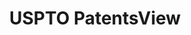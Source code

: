 ---
bigquery: https://console.cloud.google.com/bigquery?p=patents-public-data&d=patentsview&page=dataset
citation: Attribution should be given to PatentsView for use, distribution, or derivative
  works.
code: https://github.com/CSSIP-AIR/PatentsView-Code-Snippets/
contributors: USPTO
cost: None
description: 'PatentsView includes US patent data including raw data (summaries, applications,
  pregrant applications), disambugations of inventors and assignees, and inventor
  gender estimates.  Also foreign priority data, # of figures and sheets, and government
  interest statements.'
documentation: https://patentsview.org/query/builder-faqs
last_edit: 04/10/2022, 13:49:36
location: https://patentsview.org/
maintained_by: USPTO
record_creation_timestamp: 12/2/2020 17:20:46
schema_fields:
- disamb_inventor_id_20200929
- rawassignee_id
- dependent
- disamb_assignee_id_20190312
- disamb_inventor_id_20201229
- abstract
- main_group
- _371_date
- _102_date
- disamb_assignee_id_20200929
- country
- text
- disamb_inventor_id_20190312
- gi_statement
- num_figures
- name
- disamb_inventor_id_20180528
- withdrawn
- category_id
- assignee_id
- date
- term_disclaimer
- disamb_assignee_id_20191231
- ipc_version_indicator
- designation
- mainclass_id
- patent_id
- classification_data_source
- filename
- latlong
- level_one
- subgroup
- num_claims
- publication_number
- kind
- name_last
- title
- lawyer_id
- deceased
- rawinventor_id
- doc_type
- county_fips
- group_id
- application_id
- organization
- classification_level
- uuid
- disamb_assignee_id_20191008
- action_date
- state_fips
- classification_value
- disamb_inventor_id_20171003
- city
- relkind
- disamb_inventor_id_20170307
- inventor_id
- disamb_assignee_id_20200630
- disamb_inventor_id_20170808
- state
- citation_id
- subsection_id
- organization_id
- symbol_position
- group
- doctype
- sequence
- classification_status
- county
- subgroup_id
- level_two
- disamb_inventor_id_20190820
- latitude
- length
- attribution_status
- disamb_inventor_id_20191231
- disamb_assignee_id_20190820
- f102_date
- disamb_assignee_id_20181127
- num
- rawlocation_id
- variety
- disamb_inventor_id_20200331
- term_grant
- location_id
- level_three
- field_id
- id
- country_transformed
- disamb_inventor_id_20181127
- section
- exemplary
- rule_47
- longitude
- category
- subclass
- disamb_inventor_id_20200630
- number
- disamb_assignee_id_20200331
- field_title
- fname
- subclass_id
- term_extension
- male
- applicant_type
- series_code
- disamb_inventor_id_20171226
- rel_id
- lapse_of_patent
- section_id
- role
- sector_title
- subcategory_id
- ipc_class
- latin_name
- contract_award_number
- num_sheets
- reldocno
- f371_date
- disamb_inventor_id_20191008
- male_flag
- disclaimer_date
- type
- lname
- status
- name_first
shortname: patentsview
tags:
- disambiguation
- United States
- gender
terms_of_use: Creative Commons Attribution 4.0 International License.
timeframe: 1963-1999
title: USPTO PatentsView
uuid: cf1780b1-e265-4e49-8d1d-83b9cfe0fd9a
---